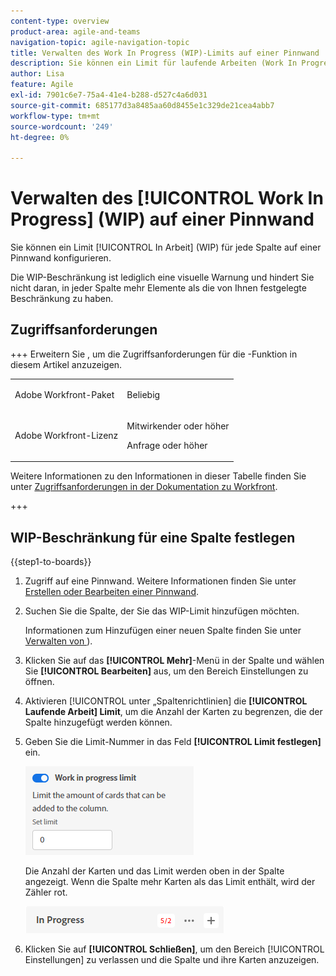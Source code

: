 ```yaml
---
content-type: overview
product-area: agile-and-teams
navigation-topic: agile-navigation-topic
title: Verwalten des Work In Progress (WIP)-Limits auf einer Pinnwand
description: Sie können ein Limit für laufende Arbeiten (Work In Progress, WIP) für jede Spalte auf einer Pinnwand konfigurieren.
author: Lisa
feature: Agile
exl-id: 7901c6e7-75a4-41e4-b288-d527c4a6d031
source-git-commit: 685177d3a8485aa60d8455e1c329de21cea4abb7
workflow-type: tm+mt
source-wordcount: '249'
ht-degree: 0%

---
```


# Verwalten des [!UICONTROL Work In Progress] (WIP) auf einer Pinnwand

Sie können ein Limit [!UICONTROL In Arbeit] (WIP) für jede Spalte auf einer Pinnwand konfigurieren.

Die WIP-Beschränkung ist lediglich eine visuelle Warnung und hindert Sie nicht daran, in jeder Spalte mehr Elemente als die von Ihnen festgelegte Beschränkung zu haben.

## Zugriffsanforderungen

+++ Erweitern Sie , um die Zugriffsanforderungen für die -Funktion in diesem Artikel anzuzeigen.

<table style="table-layout:auto"> 
 <col> 
 <col> 
 <tbody> 
  <tr> 
   <td role="rowheader">Adobe Workfront-Paket</td> 
   <td> <p>Beliebig</p> </td> 
  </tr> 
  <tr> 
   <td role="rowheader">Adobe Workfront-Lizenz</td> 
   <td> 
   <p>Mitwirkender oder höher</p> 
   <p>Anfrage oder höher</p>
   </td> 
  </tr> 
 </tbody> 
</table>

Weitere Informationen zu den Informationen in dieser Tabelle finden Sie unter [Zugriffsanforderungen in der Dokumentation zu Workfront](/help/quicksilver/administration-and-setup/add-users/access-levels-and-object-permissions/access-level-requirements-in-documentation.md).

+++

## WIP-Beschränkung für eine Spalte festlegen

{{step1-to-boards}}

1. Zugriff auf eine Pinnwand. Weitere Informationen finden Sie unter [Erstellen oder Bearbeiten einer Pinnwand](../../agile/get-started-with-boards/create-edit-board.md).
1. Suchen Sie die Spalte, der Sie das WIP-Limit hinzufügen möchten.

   Informationen zum Hinzufügen einer neuen Spalte finden Sie unter [Verwalten von ](/help/quicksilver/agile/get-started-with-boards/manage-board-columns.md)).

1. Klicken Sie auf das **[!UICONTROL Mehr]**-Menü in der Spalte und wählen Sie **[!UICONTROL Bearbeiten]** aus, um den Bereich Einstellungen zu öffnen.
1. Aktivieren [!UICONTROL  unter „Spaltenrichtlinien] die **[!UICONTROL Laufende Arbeit] Limit**, um die Anzahl der Karten zu begrenzen, die der Spalte hinzugefügt werden können.
1. Geben Sie die Limit-Nummer in das Feld **[!UICONTROL Limit festlegen]** ein.

   ![WIP-Beschränkung für Spalte](assets/boards-wip-limit-in-column.png)

   Die Anzahl der Karten und das Limit werden oben in der Spalte angezeigt. Wenn die Spalte mehr Karten als das Limit enthält, wird der Zähler rot.

   ![WIP-](assets/boards-wip-limit-counter.png)

1. Klicken Sie auf **[!UICONTROL Schließen]**, um den Bereich [!UICONTROL Einstellungen] zu verlassen und die Spalte und ihre Karten anzuzeigen.
